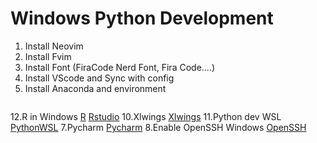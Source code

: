 # Windows Python Development

1. Install Neovim
2. Install Fvim
3. Install Font (FiraCode Nerd Font, Fira Code....)
4. Install VScode and Sync with config
5. Install Anaconda and environment
```bash

```
  12.R in Windows
  [R](https://cran.r-project.org/)
  [Rstudio](https://rstudio.com/products/rstudio/download/)
  10.Xlwings
  [Xlwings](https://docs.xlwings.org/en/stable/installation.html#prerequisites)
  11.Python dev WSL
  [PythonWSL](https://pbpython.com/wsl-python.html)
  7.Pycharm
  [Pycharm](https://www.jetbrains.com/help/pycharm/using-wsl-as-a-remote-interpreter.html)
  8.Enable OpenSSH Windows
  [OpenSSH](https://winaero.com/blog/enable-openssh-server-windows-10/)

